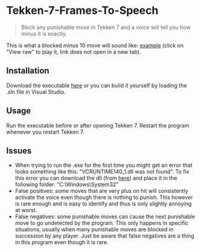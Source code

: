 # Tekken-7-Frames-To-Speech

> Block any punishable move in Tekken 7 and a voice will tell you how minus it is exactly.

This is what a blocked minus 10 move will sound like: [example](https://github.com/ParadiseAigo/Tekken-7-Frames-To-Speech/blob/master/Tekken-7-Frames-To-Speech/audio/mp3/10.mp3) (click on "View raw" to play it, link does not open in a new tab).

## Installation
Download the executable [here](https://github.com/ParadiseAigo/Tekken-7-Frames-To-Speech/releases) or you can build it yourself by loading the .sln file in Visual Studio.

## Usage
Run the executable before or after opening Tekken 7. Restart the program whenever you restart Tekken 7.

## Issues
* When trying to run the .exe for the first time you might get an error that looks something like this: "VCRUNTIME140_1.dll was not found". To fix this error you can download the dll (from [here](https://www.dll-files.com/vcruntime140_1.dll.html)) and place it in the following folder: "C:\Windows\System32"
* False positives: some moves that are very plus on hit will consistently activate the voice even though there is nothing to punish. This however is rare enough and is easy to identify and thus is only slightly annoying at worst.
* False negatives: some punishable moves can cause the next punishable move to go undetected by the program. This only happens in specific situations, usually when many punishable moves are blocked in succession by any player. Just be aware that false negatives are a thing in this program even though it is rare.
